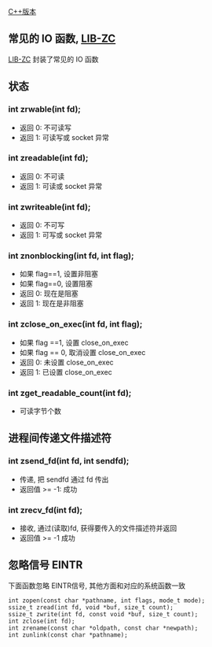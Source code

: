 <A name="readme_md" id="readme_md"></A>

[C++版本](./io_cpp.md)

## 常见的 IO 函数, [LIB-ZC](https://gitee.com/linuxmail/lib-zc#readme_md)

[LIB-ZC](https://gitee.com/linuxmail/lib-zc#readme_md) 封装了常见的 IO 函数

## 状态

### int zrwable(int fd);

* 返回 0: 不可读写
* 返回 1: 可读写或 socket 异常 

### int zreadable(int fd);

* 返回 0: 不可读
* 返回 1: 可读或 socket 异常 

### int zwriteable(int fd);

* 返回 0: 不可写
* 返回 1: 可写或 socket 异常 

### int znonblocking(int fd, int flag);

* 如果 flag==1, 设置非阻塞
* 如果 flag==0, 设置阻塞
* 返回 0: 现在是阻塞
* 返回 1: 现在是非阻塞


### int zclose_on_exec(int fd, int flag);

* 如果 flag ==1, 设置 close_on_exec
* 如果 flag == 0, 取消设置 close_on_exec
* 返回 0: 未设置 close_on_exec
* 返回 1: 已设置 close_on_exec

### int zget_readable_count(int fd);

* 可读字节个数

## 进程间传递文件描述符

### int zsend_fd(int fd, int sendfd);

* 传递, 把 sendfd 通过 fd 传出
* 返回值 &gt;= -1: 成功

### int zrecv_fd(int fd);

* 接收, 通过(读取)fd, 获得要传入的文件描述符并返回
* 返回值 &gt;= -1 成功

## 忽略信号 EINTR

下面函数忽略 EINTR信号, 其他方面和对应的系统函数一致

```
int zopen(const char *pathname, int flags, mode_t mode);
ssize_t zread(int fd, void *buf, size_t count);
ssize_t zwrite(int fd, const void *buf, size_t count);
int zclose(int fd);
int zrename(const char *oldpath, const char *newpath);
int zunlink(const char *pathname);
```


